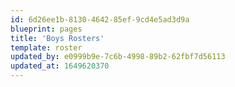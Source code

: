 ```yaml
---
id: 6d26ee1b-8130-4642-85ef-9cd4e5ad3d9a
blueprint: pages
title: 'Boys Rosters'
template: roster
updated_by: e0999b9e-7c6b-4998-89b2-62fbf7d56113
updated_at: 1649620370
---
```


